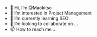 - 👋 Hi, I’m @Maokitso
- 👀 I’m interested in Project Management
- 🌱 I’m currently learning SEO
- 💞️ I’m looking to collaborate on ...
- 📫 How to reach me ...

<!---
Maokitso/Maokitso is a ✨ special ✨ repository because its `README.md` (this file) appears on your GitHub profile.
You can click the Preview link to take a look at your changes.
--->
